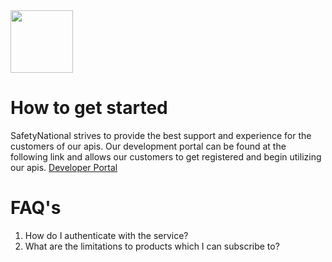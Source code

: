 
<img src="https://github.com/SafetyNationalPublic/apis/wiki/docs/SN_2018_Logo.svg" width="100" height="100" align="center">

# How to get started
SafetyNational strives to provide the best support and experience for the customers of our apis.  Our development portal can be found at the following link and allows our customers to get registered and begin utilizing our apis. <a href="https://api-sandbox-cus.developer.azure-api.net/">Developer Portal</a>

#  FAQ's

1. How do I authenticate with the service?
2. What are the limitations to products which I can subscribe to?

